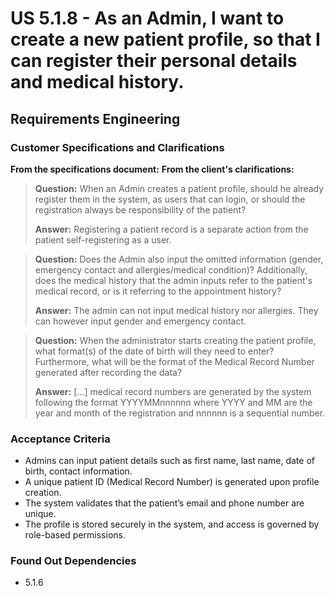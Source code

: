 ﻿# US 5.1.8 - As an Admin, I want to create a new patient profile, so that I can register their personal details and medical history.

## Requirements Engineering

### Customer Specifications and Clarifications
**From the specifications document:**
**From the client's clarifications:**

> **Question:** When an Admin creates a patient profile, should he already register them in the system, as users that can login, or should the registration always be responsibility of the patient?
>
> **Answer:** Registering a patient record is a separate action from the patient self-registering as a user.
 
> **Question:** Does the Admin also input the omitted information (gender, emergency contact and allergies/medical condition)?
Additionally, does the medical history that the admin inputs refer to the patient's medical record, or is it referring to the appointment history?
>
> **Answer:** The admin can not input medical history nor allergies. They can however input gender and emergency contact.


> **Question:** When the administrator starts creating the patient profile, what format(s) of the date of birth will they need to enter? Furthermore, what will be the format of the Medical Record Number generated after recording the data?
>
> **Answer:** [...] medical record numbers are generated by the system following the format YYYYMMnnnnnn where YYYY and MM are the year and month of the registration and nnnnnn is a sequential number.


### Acceptance Criteria
- Admins can input patient details such as first name, last name, date of birth, contact
  information.
- A unique patient ID (Medical Record Number) is generated upon profile creation.
- The system validates that the patient’s email and phone number are unique.
- The profile is stored securely in the system, and access is governed by role-based permissions.

### Found Out Dependencies

* 5.1.6
